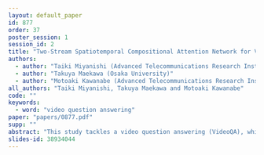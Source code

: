 ```yaml
---
layout: default_paper
id: 877
order: 37
poster_session: 1
session_id: 2
title: "Two-Stream Spatiotemporal Compositional Attention Network for VideoQA"
authors:
  - author: "Taiki Miyanishi (Advanced Telecommunications Research Institute International (ATR))"
  - author: "Takuya Maekawa (Osaka University)"
  - author: "Motoaki Kawanabe (Advanced Telecommunications Research Institute International (ATR))"
all_authors: "Taiki Miyanishi, Takuya Maekawa and Motoaki Kawanabe"
code: ""
keywords:
  - word: "video question answering"
paper: "papers/0877.pdf"
supp: ""
abstract: "This study tackles a video question answering (VideoQA), which requires spatiotemporal video reasoning. VideoQA aims to return an appropriate answer about textual questions referring to image frames in the video. In this paper, based on the observation that multiple entities and their movements in the video can be important clues for deriving the correct answer, we propose a two-stream spatiotemporal compositional attention network that achieves sophisticated multi-step spatiotemporal reasoning by using both motion and detailed appearance features. In contrast to the existing video reasoning approach that uses frame-level or clip-level appearance and motion features, our method simultaneously attends detailed appearance features of multiple entities as well as motion features guided by attending words in the textual question. Furthermore, it progressively refines internal representation and infers the answer via multiple reasoning steps. We evaluate our method on short- and long-form VideoQA benchmarks: MSVD-QA, MSRVTT-QA, and ActivityNet-QA and achieve state-of-the-art accuracy on these datasets."
slides-id: 38934044
---
```

